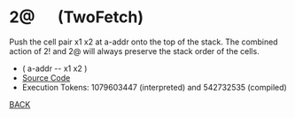 # 2@ &emsp; (TwoFetch)
Push the cell pair x1 x2 at a-addr onto the top of the stack. The combined action of 2! and 2@ will always preserve the stack order of the cells.
* ( a-addr -- x1 x2 )
* [Source Code](../words/core/TwoFetch.cs)
* Execution Tokens: 1079603447 (interpreted) and 542732535 (compiled)


[BACK](builtins.md#TwoFetch)

